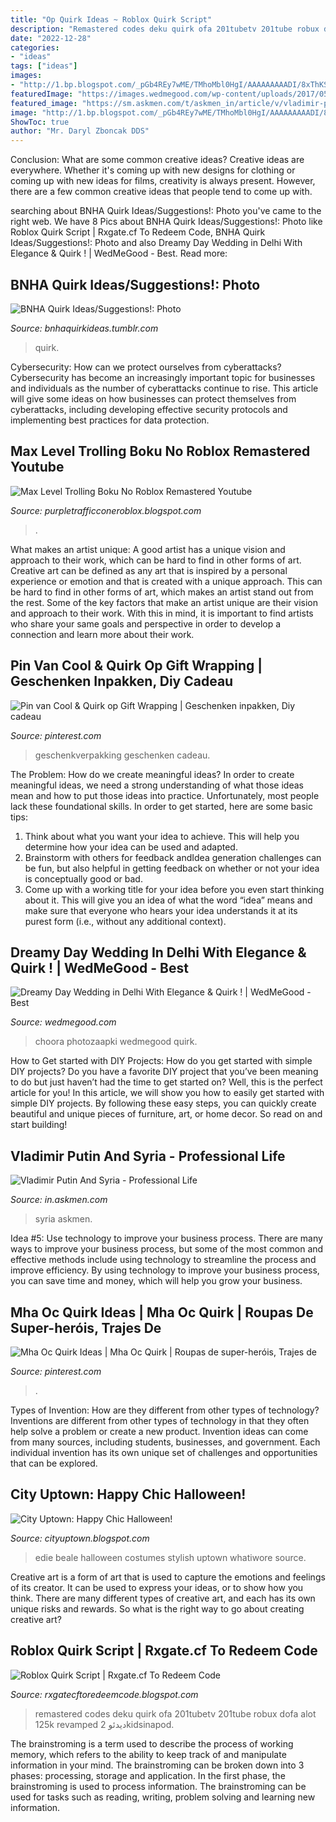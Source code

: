 ```yaml
---
title: "Op Quirk Ideas ~ Roblox Quirk Script"
description: "Remastered codes deku quirk ofa 201tubetv 201tube robux dofa alot 125k revamped دیدئو 2kidsinapod"
date: "2022-12-28"
categories:
- "ideas"
tags: ["ideas"]
images:
- "http://1.bp.blogspot.com/_pGb4REy7wME/TMhoMbl0HgI/AAAAAAAAADI/8xThKSp0xAs/s1600/Edie+Beale.jpg"
featuredImage: "https://images.wedmegood.com/wp-content/uploads/2017/05/IMG_1447-1280x853.jpg"
featured_image: "https://sm.askmen.com/t/askmen_in/article/v/vladimir-p/vladimir-putin-and-syria_wz7t.1200.jpg"
image: "http://1.bp.blogspot.com/_pGb4REy7wME/TMhoMbl0HgI/AAAAAAAAADI/8xThKSp0xAs/s1600/Edie+Beale.jpg"
ShowToc: true
author: "Mr. Daryl Zboncak DDS"
---
```



Conclusion: What are some common creative ideas?
Creative ideas are everywhere. Whether it's coming up with new designs for clothing or coming up with new ideas for films, creativity is always present. However, there are a few common creative ideas that people tend to come up with.

	

		
searching about BNHA Quirk Ideas/Suggestions!: Photo you've came to the right web. We have 8 Pics about BNHA Quirk Ideas/Suggestions!: Photo like Roblox Quirk Script | Rxgate.cf To Redeem Code, BNHA Quirk Ideas/Suggestions!: Photo and also Dreamy Day Wedding in Delhi With Elegance &amp; Quirk ! | WedMeGood - Best. Read more:
		
    
## BNHA Quirk Ideas/Suggestions!: Photo

<img loading=lazy src="https://64.media.tumblr.com/48adfe4711c3c020a74a468fa8a16c8b/tumblr_pk5m8uAr9o1uewci4o1_1280.png" onerror="this.onerror=null;this.src='https://tse3.mm.bing.net/th?id=OIP.L7DnPmtVyg1jWpdxiiGZnAHaJq&amp;pid=15.1';" alt="BNHA Quirk Ideas/Suggestions!: Photo">

_Source: bnhaquirkideas.tumblr.com_

>quirk. 

	

Cybersecurity: How can we protect ourselves from cyberattacks?
Cybersecurity has become an increasingly important topic for businesses and individuals as the number of cyberattacks continue to rise. This article will give some ideas on how businesses can protect themselves from cyberattacks, including developing effective security protocols and implementing best practices for data protection.

    
## Max Level Trolling Boku No Roblox Remastered Youtube

<img loading=lazy src="https://lh3.googleusercontent.com/proxy/ytj57d-ajo8vVNzNrS5K-yq36QYYsCTSpy_v_gTkAYZhZISEDnSxKVGnWSeSXv4A9pYHUvoPEDqltCYmOPAnkiWpy93X9XWsiAAs6bqbdeopz9yP=w1200-h630-p-k-no-nu" onerror="this.onerror=null;this.src='https://tse3.mm.bing.net/th?id=OIP.VTvbIWQcdaerqa1AeTQUMgAAAA&amp;pid=15.1';" alt="Max Level Trolling Boku No Roblox Remastered Youtube">

_Source: purpletrafficconeroblox.blogspot.com_

>. 

	

What makes an artist unique: A good artist has a unique vision and approach to their work, which can be hard to find in other forms of art.
Creative art can be defined as any art that is inspired by a personal experience or emotion and that is created with a unique approach. This can be hard to find in other forms of art, which makes an artist stand out from the rest. Some of the key factors that make an artist unique are their vision and approach to their work. With this in mind, it is important to find artists who share your same goals and perspective in order to develop a connection and learn more about their work.

    
## Pin Van Cool &amp; Quirk Op Gift Wrapping | Geschenken Inpakken, Diy Cadeau

<img loading=lazy src="https://i.pinimg.com/originals/7e/dc/af/7edcaf10fed53cd28b42104ef744db36.png" onerror="this.onerror=null;this.src='https://tse1.mm.bing.net/th?id=OIP.Y1ctPizIMBP4uCJTlUOI1QHaNL&amp;pid=15.1';" alt="Pin van Cool &amp; Quirk op Gift Wrapping | Geschenken inpakken, Diy cadeau">

_Source: pinterest.com_

>geschenkverpakking geschenken cadeau. 

	

The Problem: How do we create meaningful ideas?
In order to create meaningful ideas, we need a strong understanding of what those ideas mean and how to put those ideas into practice. Unfortunately, most people lack these foundational skills. In order to get started, here are some basic tips: 
1. Think about what you want your idea to achieve. This will help you determine how your idea can be used and adapted. 
2. Brainstorm with others for feedback andIdea generation challenges can be fun, but also helpful in getting feedback on whether or not your idea is conceptually good or bad. 
3. Come up with a working title for your idea before you even start thinking about it. This will give you an idea of what the word “idea” means and make sure that everyone who hears your idea understands it at its purest form (i.e., without any additional context).

    
## Dreamy Day Wedding In Delhi With Elegance &amp; Quirk ! | WedMeGood - Best

<img loading=lazy src="https://images.wedmegood.com/wp-content/uploads/2017/05/IMG_1447-1280x853.jpg" onerror="this.onerror=null;this.src='https://tse3.mm.bing.net/th?id=OIP.kFnXicr8TZuxEHTxaRP7DQHaE8&amp;pid=15.1';" alt="Dreamy Day Wedding in Delhi With Elegance &amp; Quirk ! | WedMeGood - Best">

_Source: wedmegood.com_

>choora photozaapki wedmegood quirk. 

	

How to Get started with DIY Projects: How do you get started with simple DIY projects?
Do you have a favorite DIY project that you’ve been meaning to do but just haven’t had the time to get started on? Well, this is the perfect article for you! In this article, we will show you how to easily get started with simple DIY projects. By following these easy steps, you can quickly create beautiful and unique pieces of furniture, art, or home decor. So read on and start building!

    
## Vladimir Putin And Syria - Professional Life

<img loading=lazy src="https://sm.askmen.com/t/askmen_in/article/v/vladimir-p/vladimir-putin-and-syria_wz7t.1200.jpg" onerror="this.onerror=null;this.src='https://tse3.mm.bing.net/th?id=OIP.FFV9gcBqDr9vw1D-ZyvowAHaHa&amp;pid=15.1';" alt="Vladimir Putin And Syria - Professional Life">

_Source: in.askmen.com_

>syria askmen. 

	

Idea #5: Use technology to improve your business process.
There are many ways to improve your business process, but some of the most common and effective methods include using technology to streamline the process and improve efficiency. By using technology to improve your business process, you can save time and money, which will help you grow your business.

    
## Mha Oc Quirk Ideas | Mha Oc Quirk | Roupas De Super-heróis, Trajes De

<img loading=lazy src="https://i.pinimg.com/originals/5f/47/b4/5f47b4eef2c3fd21e20c6a19f427fb97.jpg" onerror="this.onerror=null;this.src='https://tse4.mm.bing.net/th?id=OIP.FXh0roxo_dbqviigNiA4jAHaEm&amp;pid=15.1';" alt="Mha Oc Quirk Ideas | Mha Oc Quirk | Roupas de super-heróis, Trajes de">

_Source: pinterest.com_

>. 

	

Types of Invention: How are they different from other types of technology?
Inventions are different from other types of technology in that they often help solve a problem or create a new product. Invention ideas can come from many sources, including students, businesses, and government. Each individual invention has its own unique set of challenges and opportunities that can be explored.

    
## City Uptown: Happy Chic Halloween!

<img loading=lazy src="http://1.bp.blogspot.com/_pGb4REy7wME/TMhoMbl0HgI/AAAAAAAAADI/8xThKSp0xAs/s1600/Edie+Beale.jpg" onerror="this.onerror=null;this.src='https://tse4.mm.bing.net/th?id=OIP.N1vajdX_mcY05-dtaazC7QHaKq&amp;pid=15.1';" alt="City Uptown: Happy Chic Halloween!">

_Source: cityuptown.blogspot.com_

>edie beale halloween costumes stylish uptown whatiwore source. 

	

Creative art is a form of art that is used to capture the emotions and feelings of its creator. It can be used to express your ideas, or to show how you think. There are many different types of creative art, and each has its own unique risks and rewards. So what is the right way to go about creating creative art?

    
## Roblox Quirk Script | Rxgate.cf To Redeem Code

<img loading=lazy src="https://lh5.googleusercontent.com/proxy/4XDRtFxe1i_-iOqTCQzhnnfArghGQn0YW1tXCbqRr0iZilmCbfQANasLmFXDah3IbSKNQrgeaCmNo5qlfHzpXOE44qhErhR-sW0Uuk2vbHFLKEiE=w1200-h630-p-k-no-nu" onerror="this.onerror=null;this.src='https://tse1.mm.bing.net/th?id=OIP.c-IaKxz3jNpXunmnFTQj-QAAAA&amp;pid=15.1';" alt="Roblox Quirk Script | Rxgate.cf To Redeem Code">

_Source: rxgatecftoredeemcode.blogspot.com_

>remastered codes deku quirk ofa 201tubetv 201tube robux dofa alot 125k revamped دیدئو 2kidsinapod. 

	

The brainstroming is a term used to describe the process of working memory, which refers to the ability to keep track of and manipulate information in your mind. The brainstroming can be broken down into 3 phases: processing, storage and application. In the first phase, the brainstroming is used to process information. The brainstroming can be used for tasks such as reading, writing, problem solving and learning new information.

